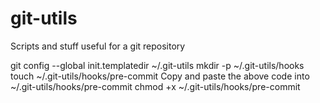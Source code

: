 # git-utils
Scripts and stuff useful for a git repository

git config --global init.templatedir ~/.git-utils
mkdir -p ~/.git-utils/hooks
touch ~/.git-utils/hooks/pre-commit
Copy and paste the above code into ~/.git-utils/hooks/pre-commit
chmod +x ~/.git-utils/hooks/pre-commit

